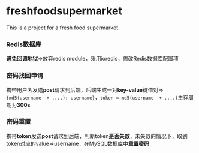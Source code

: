 # freshfoodsupermarket
This is a project for a fresh food supermarket.
### Redis数据库
**避免回调地狱**=>放弃redis module，采用ioredis，修改Redis数据库配置项
### 密码找回申请
携带用户名发送**post**请求到后端，后端生成一对**key-value**键值对=>`{md5(username  + ....): username}`，`token = md5(username  + ....)`生存周期为**300s**
### 密码重置
携带**token**发送**post**请求到后端，判断token**是否失效**，未失效的情况下，取到token对应的value=>username，在MySQL数据库中**重置密码**
